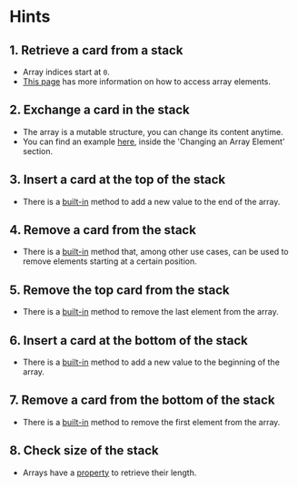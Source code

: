 # Hints

## 1. Retrieve a card from a stack

- Array indices start at `0`.
- [This page][access_array_elements_resource] has more information on how to access array elements.

## 2. Exchange a card in the stack

- The array is a mutable structure, you can change its content anytime.
- You can find an example [here][change_array_elements_resource], inside the 'Changing an Array Element' section.

## 3. Insert a card at the top of the stack

- There is a [built-in][push_method_docs] method to add a new value to the end of the array.

## 4. Remove a card from the stack

- There is a [built-in][splice_method_docs] method that, among other use cases, can be used to remove elements starting at a certain position.

## 5. Remove the top card from the stack

- There is a [built-in][pop_method_docs] method to remove the last element from the array.

## 6. Insert a card at the bottom of the stack

- There is a [built-in][unshift_method_docs] method to add a new value to the beginning of the array.

## 7. Remove a card from the bottom of the stack

- There is a [built-in][shift_method_docs] method to remove the first element from the array.

## 8. Check size of the stack

- Arrays have a [property][length_property_docs] to retrieve their length.

[access_array_elements_resource]: https://developer.mozilla.org/en-US/docs/Web/JavaScript/Reference/Global_Objects/Array#Accessing_array_elements
[change_array_elements_resource]: https://www.w3schools.com/js/js_arrays.asp
[push_method_docs]: https://developer.mozilla.org/en-US/docs/Web/JavaScript/Reference/Global_Objects/Array/push
[splice_method_docs]: https://developer.mozilla.org/en-US/docs/Web/JavaScript/Reference/Global_Objects/Array/splice
[pop_method_docs]: https://developer.mozilla.org/en-US/docs/Web/JavaScript/Reference/Global_Objects/Array/pop
[unshift_method_docs]: https://developer.mozilla.org/en-US/docs/Web/JavaScript/Reference/Global_Objects/Array/unshift
[shift_method_docs]: https://developer.mozilla.org/en-US/docs/Web/JavaScript/Reference/Global_Objects/Array/shift
[length_property_docs]: https://developer.mozilla.org/en-US/docs/Web/JavaScript/Reference/Global_Objects/Array/length
